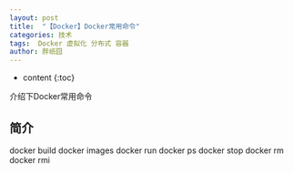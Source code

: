 ```yaml
---
layout: post
title:  "【Docker】Docker常用命令"
categories: 技术
tags:  Docker 虚拟化 分布式 容器
author: 胖纸囧
---
```


* content
{:toc}

介绍下Docker常用命令











## 简介

docker build
docker images
docker run
docker ps
docker stop
docker rm
docker rmi

